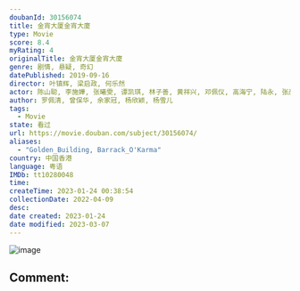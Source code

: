 ```yaml
---
doubanId: 30156074
title: 金宵大厦金宵大廈
type: Movie
score: 8.4
myRating: 4
originalTitle: 金宵大厦金宵大廈
genre: 剧情, 悬疑, 奇幻
datePublished: 2019-09-16
director: 叶镇辉, 梁启政, 何乐然
actor: 陈山聪, 李施嬅, 张曦雯, 谭凯琪, 林子善, 黄祥兴, 邓佩仪, 高海宁, 陆永, 张彦博, 马贯东, 郑耀轩, 黄子雄, 赵希洛, 欧阳巧莹, 卫志豪, 阮儿, 陈嘉辉, 尹诗沛, 鲁振顺, 李丽丽, 叶凯茵, 方绍聪, 李家声, 陈振华, 何启南, 黄雪儿, 梁茵, 黄文意, 罗泳娴, 吴嘉仪, 范文雅, 萧丽芠, 杨家宝, 林夏薇, 梁雯蔚, 刘嘉琪, 靓宝, 康华, 陈嘉慧, 张诗欣, 杨证桦, 邓英敏, 陈狄克, 汤俊明, 赵乐贤, 曾慧云, 蔡康年, 袁镇业, 林秀怡, 黄颖君, 叶蒨文, 温裕红, 许家杰, 徐玟晴, 邵卓尧, 胡美贻, 朱斐斐, 梁珈咏, 邓伊婷, 邓永健, 魏惠文, 杨瑞麟, 钟志光, 游莨维, 莫家淦, 林浩文, 罗兰, 姚宏远, 刘江, 邵展鹏, 苏逴殷, 江𤒹生
author: 罗佩清, 曾保华, 余家冠, 杨欣颖, 杨雪儿
tags:
  - Movie
state: 看过
url: https://movie.douban.com/subject/30156074/
aliases:
  - "Golden_Building, Barrack_O'Karma"
country: 中国香港
language: 粤语
IMDb: tt10280048
time: 
createTime: 2023-01-24 00:38:54
collectionDate: 2022-04-09
desc: 
date created: 2023-01-24
date modified: 2023-03-07
---
```


![image](p2569014827.jpg)

Comment:
---
